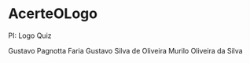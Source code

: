 # AcerteOLogo
PI: Logo Quiz

Gustavo Pagnotta Faria
Gustavo Silva de Oliveira
Murilo Oliveira da Silva
